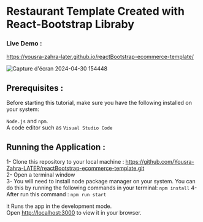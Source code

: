 # Restaurant Template Created with React-Bootstrap Libraby


### Live Demo :
https://yousra-zahra-later.github.io/reactBootstrap-ecommerce-template/


![Capture d'écran 2024-04-30 154448](https://github.com/Yousra-Zahra-LATER/reactBootstrap-ecommerce-template/assets/138157165/d998a6f9-7078-491c-aa86-d89c6bf58248)

## Prerequisites :
Before starting this tutorial, make sure you have the following installed on your system:

`Node.js` and `npm`.\
A code editor such as `Visual Studio Code` 

## Running the Application :
1- Clone this repository to your local machine : https://github.com/Yousra-Zahra-LATER/reactBootstrap-ecommerce-template.git \
2- Open a terminal window \
3- You will need to install node package manager on your system. You can do this by running the following commands in your terminal: 
`npm install` 
4-After run this command : `npm run start` 

it Runs the app in the development mode.\
Open [http://localhost:3000](http://localhost:3000) to view it in your browser.



